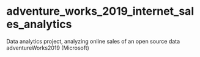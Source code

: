 # adventure_works_2019_internet_sales_analytics
Data analytics project, analyzing online sales of an open source data adventureWorks2019 (Microsoft) 
